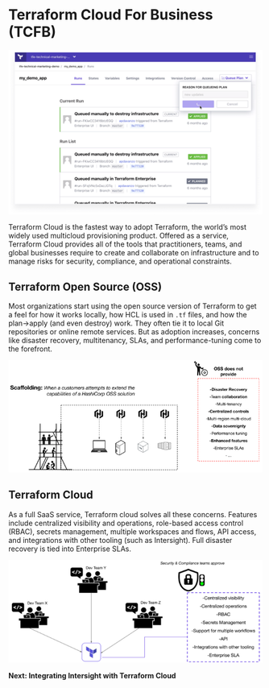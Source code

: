 # Terraform Cloud For Business (TCFB)

![](assets/images/ist03.png)

Terraform Cloud is the fastest way to adopt Terraform, the world’s most widely used multicloud provisioning product. Offered as a service, Terraform Cloud provides all of the tools that practitioners, teams, and global businesses require to create and collaborate on infrastructure and to manage risks for security, compliance, and operational constraints.

## Terraform Open Source (OSS)

Most organizations start using the open source version of Terraform to get a feel for how it works locally, how HCL is used in `.tf` files, and how the plan->apply (and even destroy) work. They often tie it to local Git repositories or online remote services. But as adoption increases, concerns like disaster recovery, multitenancy, SLAs, and performance-tuning come to the forefront.

![](assets/images/ist04.png)

## Terraform Cloud

As a full SaaS service, Terraform cloud solves all these concerns. Features include centralized visibility and operations, role-based access control (RBAC), secrets management, multiple workspaces and flows, API access, and integrations with other tooling (such as Intersight). Full disaster recovery is tied into Enterprise SLAs.

![](assets/images/ist05.png)

**Next: Integrating Intersight with Terraform Cloud**
